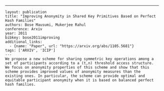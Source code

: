 ---
    layout: publication
    title: "Improving Anonymity in Shared Key Primitives Based on Perfect Hash Families"
    authors: Bose Mausumi, Mukerjee Rahul
    conference: Arxiv
    year: 2011
    bibkey: bose2011improving
    additional_links:
      - {name: "Paper", url: "https://arxiv.org/abs/1105.5681"}
    tags: ['ARXIV', 'ICIP']
    ---
    We propose a new scheme for sharing symmetric key operations among a set of participants according to a (t,n) threshold access structure. We focus on anonymity properties of this scheme and show that this scheme provides improved values of anonymity measures than the existing ones. In particular, the scheme can provide optimal and equitable participant anonymity when it is based on balanced perfect hash families.